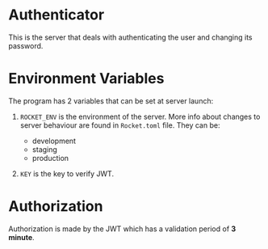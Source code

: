 # Authenticator

This is the server that deals with authenticating the user and
changing its password.

# Environment Variables

The program has 2 variables that can be set at server launch:
1. `ROCKET_ENV` is the environment of the server. More info about
changes to server behaviour are found in `Rocket.toml` file. They can be:
    - development
    - staging
    - production
    

2. `KEY` is the key to verify JWT.

# Authorization

Authorization is made by the JWT which has a validation period of **3 minute**.